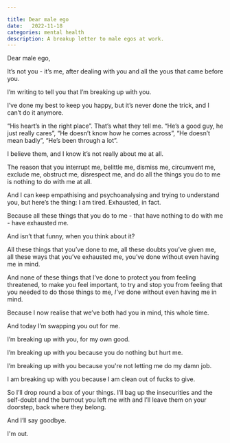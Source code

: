 ```yaml
---

title: Dear male ego
date:   2022-11-18
categories: mental health
description: A breakup letter to male egos at work.
---
```


Dear male ego,

It’s not you - it’s me, after dealing with you and all the yous that came before you.

I’m writing to tell you that I’m breaking up with you.

I’ve done my best to keep you happy, but it’s never done the trick, and I can’t do it anymore.

“His heart’s in the right place”. That’s what they tell me. “He’s a good guy, he just really cares”, “He doesn’t know how he comes across”, “He doesn’t mean badly”, “He’s been through a lot”.

I believe them, and I know it’s not really about me at all.

The reason that you interrupt me, belittle me, dismiss me, circumvent me, exclude me, obstruct me, disrespect me, and do all the things you do to me is nothing to do with me at all.

And I can keep empathising and psychoanalysing and trying to understand you, but here’s the thing: I am tired. Exhausted, in fact.

Because all these things that you do to me - that have nothing to do with me - have exhausted me. 

And isn’t that funny, when you think about it? 

All these things that you’ve done to me, all these doubts you’ve given me, all these ways that you’ve exhausted me, you’ve done without even having me in mind. 

And none of these things that I’ve done to protect you from feeling threatened, to make you feel important, to try and stop you from feeling that you needed to do those things to me, _I’ve_ done without even having me in mind.

Because I now realise that we’ve both had you in mind, this whole time. 

And today I’m swapping you out for me.

I’m breaking up with you, for my own good. 

I’m breaking up with you because you do nothing but hurt me. 

I’m breaking up with you because you're not letting me do my damn job. 

I am breaking up with you because I am clean out of fucks to give.

So I’ll drop round a box of your things. I’ll bag up the insecurities and the self-doubt and the burnout you left me with and I’ll leave them on your doorstep, back where they belong.

And I’ll say goodbye.

I'm out.